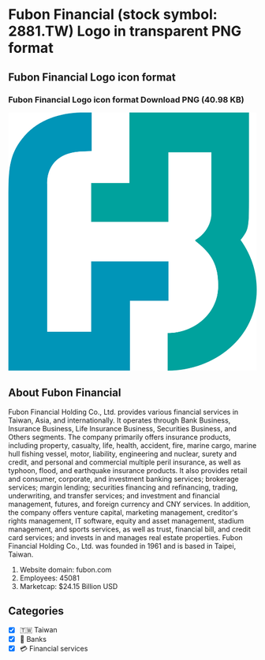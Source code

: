 # Fubon Financial (stock symbol: 2881.TW) Logo in transparent PNG format

## Fubon Financial Logo icon format

### Fubon Financial Logo icon format Download PNG (40.98 KB)

![Fubon Financial Logo icon format Download PNG (40.98 KB)](/img/orig/2881.TW-2efa3237.png)

## About Fubon Financial

Fubon Financial Holding Co., Ltd. provides various financial services in Taiwan, Asia, and internationally. It operates through Bank Business, Insurance Business, Life Insurance Business, Securities Business, and Others segments. The company primarily offers insurance products, including property, casualty, life, health, accident, fire, marine cargo, marine hull fishing vessel, motor, liability, engineering and nuclear, surety and credit, and personal and commercial multiple peril insurance, as well as typhoon, flood, and earthquake insurance products. It also provides retail and consumer, corporate, and investment banking services; brokerage services; margin lending; securities financing and refinancing, trading, underwriting, and transfer services; and investment and financial management, futures, and foreign currency and CNY services. In addition, the company offers venture capital, marketing management, creditor's rights management, IT software, equity and asset management, stadium management, and sports services, as well as trust, financial bill, and credit card services; and invests in and manages real estate properties. Fubon Financial Holding Co., Ltd. was founded in 1961 and is based in Taipei, Taiwan.

1. Website domain: fubon.com
2. Employees: 45081
3. Marketcap: $24.15 Billion USD


## Categories
- [x] 🇹🇼 Taiwan
- [x] 🏦 Banks
- [x] 💳 Financial services
